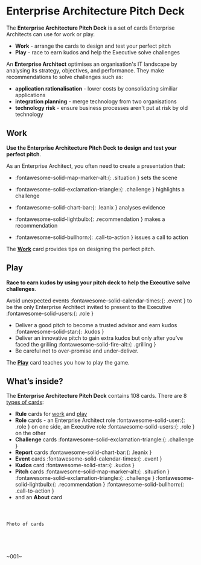 # Enterprise Architecture Pitch Deck 

The **Enterprise Architecture Pitch Deck** is a set of cards Enterprise Architects can use for work or play. 

- **Work** - arrange the cards to design and test your perfect pitch
- **Play** - race to earn kudos and help the Executive solve challenges

An **Enterprise Architect** optimises an organisation's IT landscape by analysing its strategy, objectives, and performance. They make recommendations to solve challenges such as: 

- **application rationalisation** - lower costs by consolidating similiar applications
- **integration planning** - merge technology from two organisations
- **technology risk** - ensure business processes aren't put at risk by old technology

## Work

**Use the Enterprise Architecture Pitch Deck to design and test your perfect pitch**.

As an Enterprise Architect, you often need to create a presentation that:

- :fontawesome-solid-map-marker-alt:{: .situation } sets the scene

- :fontawesome-solid-exclamation-triangle:{: .challenge } highlights a challenge 

- :fontawesome-solid-chart-bar:{: .leanix } analyses evidence 

- :fontawesome-solid-lightbulb:{: .recommendation } makes a recommendation 

- :fontawesome-solid-bullhorn:{: .call-to-action } issues a call to action


The **[Work](work.md)** card provides tips on designing the perfect pitch.

## Play

**Race to earn kudos by using your pitch deck to help the Executive solve challenges**.

Avoid unexpected events :fontawesome-solid-calendar-times:{: .event  } to be the only Enterprise Architect invited to present to the Executive :fontawesome-solid-users:{: .role }  

- Deliver a good pitch to become a trusted advisor and earn kudos :fontawesome-solid-star:{: .kudos } 
- Deliver an innovative pitch to gain extra kudos but only after you’ve faced the grilling :fontawesome-solid-fire-alt:{: .grilling }
- Be careful not to over-promise and under-deliver. <!-- :fontawesome-solid-minus-circle:{ .over-promise } -->

The **[Play](play.md)** card teaches you how to play the game.

## What’s inside? 

The **Enterprise Architecture Pitch Deck** contains 108 cards. There are 8 [types of cards](card-types.md):

- **Rule** cards for [work](work.md) and [play](play.md)
- **Role** cards - an Enterprise Architect role :fontawesome-solid-user:{: .role } on one side, an Executive role :fontawesome-solid-users:{: .role } on the other  
- **Challenge** cards :fontawesome-solid-exclamation-triangle:{: .challenge } 
- **Report** cards :fontawesome-solid-chart-bar:{: .leanix }
- **Event** cards :fontawesome-solid-calendar-times:{: .event  } 
- **Kudos** card :fontawesome-solid-star:{: .kudos } 
- **Pitch** cards :fontawesome-solid-map-marker-alt:{: .situation } :fontawesome-solid-exclamation-triangle:{: .challenge } :fontawesome-solid-lightbulb:{: .recommendation } :fontawesome-solid-bullhorn:{: .call-to-action }
- and an **About** card


```



Photo of cards





```

~001~
